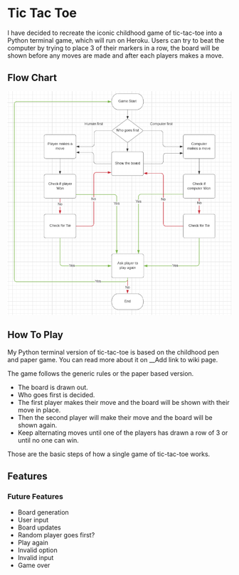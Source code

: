 # Tic Tac Toe
I have decided to recreate the iconic childhood game of tic-tac-toe into a Python terminal game, which will run on Heroku.
Users can try to beat the computer by trying to place 3 of their markers in a row, the board will be shown before any moves are made and after each players makes a move.

## Flow Chart
![Flow Chart](documentation/ttt-flowchart.png)

## How To Play
My Python terminal version of tic-tac-toe is based on the childhood pen and paper game. You can read more about it on __Add link to wiki page.

The game follows the generic rules or the paper based version.
* The board is drawn out.
* Who goes first is decided.
* The first player makes their move and the board will be shown with their move in place.
* Then the second player will make their move and the board will be shown again.
* Keep alternating moves until one of the players has drawn a row of 3 or until no one can win.

Those are the basic steps of how a single game of tic-tac-toe works.

## Features
### Future Features
* Board generation
* User input
* Board updates
* Random player goes first?
* Play again
* Invalid option
* Invalid input
* Game over